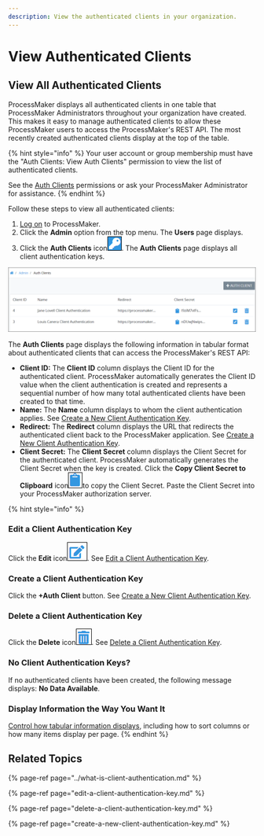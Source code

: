 ```yaml
---
description: View the authenticated clients in your organization.
---
```


# View Authenticated Clients

## View All Authenticated Clients <a id="view-all-scripts"></a>

ProcessMaker displays all authenticated clients in one table that ProcessMaker Administrators throughout your organization have created. This makes it easy to manage authenticated clients to allow these ProcessMaker users to access the ProcessMaker's REST API. The most recently created authenticated clients display at the top of the table.

{% hint style="info" %}
Your user account or group membership must have the "Auth Clients: View Auth Clients" permission to view the list of authenticated clients.

See the [Auth Clients](../../permission-descriptions-for-users-and-groups.md#auth-clients) permissions or ask your ProcessMaker Administrator for assistance.
{% endhint %}

Follow these steps to view all authenticated clients:

1. [Log on](../../../using-processmaker/log-in.md#log-in) to ProcessMaker.
2. Click the **Admin** option from the top menu. The **Users** page displays.
3. Click the **Auth Clients** icon![](../../../.gitbook/assets/auth-client-icon-admin.png). The **Auth Clients** page displays all client authentication keys. 

![&quot;Auth Clients&quot; page displays all authenticated clients that can access the ProcessMaker&apos;s REST API](../../../.gitbook/assets/auth-client-page-admin.png)

The **Auth Clients** page displays the following information in tabular format about authenticated clients that can access the ProcessMaker's REST API:

* **Client ID:** The **Client ID** column displays the Client ID for the authenticated client. ProcessMaker automatically generates the Client ID value when the client authentication is created and represents a sequential number of how many total authenticated clients have been created to that time.
* **Name:** The **Name** column displays to whom the client authentication applies. See [Create a New Client Authentication Key](create-a-new-client-authentication-key.md).
* **Redirect:** The **Redirect** column displays the URL that redirects the authenticated client back to the ProcessMaker application. See [Create a New Client Authentication Key](create-a-new-client-authentication-key.md).
* **Client Secret:** The **Client Secret** column displays the Client Secret for the authenticated client. ProcessMaker automatically generates the Client Secret when the key is created. Click the **Copy Client Secret to Clipboard** icon![](../../../.gitbook/assets/copy-icon-admin.png)to copy the Client Secret. Paste the Client Secret into your ProcessMaker authorization server.

{% hint style="info" %}
### Edit a Client Authentication Key

Click the **Edit** icon![](../../../.gitbook/assets/edit-icon.png). See [Edit a Client Authentication Key](edit-a-client-authentication-key.md).

### Create a Client Authentication Key

Click the **+Auth Client** button. See [Create a New Client Authentication Key](create-a-new-client-authentication-key.md#create-a-client-authentication-key).

### Delete a Client Authentication Key

Click the **Delete** icon![](../../../.gitbook/assets/trash-icon-process-modeler-processes.png). See [Delete a Client Authentication Key](delete-a-client-authentication-key.md#delete-a-client-authentication-key).

### No Client Authentication Keys?

If no authenticated clients have been created, the following message displays: **No Data Available**.

### Display Information the Way You Want It

[Control how tabular information displays](../../../using-processmaker/control-how-requests-display-in-a-tab.md), including how to sort columns or how many items display per page.
{% endhint %}

## Related Topics

{% page-ref page="../what-is-client-authentication.md" %}

{% page-ref page="edit-a-client-authentication-key.md" %}

{% page-ref page="delete-a-client-authentication-key.md" %}

{% page-ref page="create-a-new-client-authentication-key.md" %}

